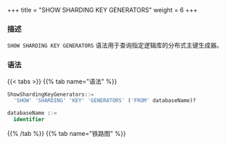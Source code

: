 +++
title = "SHOW SHARDING KEY GENERATORS"
weight = 6
+++

### 描述

`SHOW SHARDING KEY GENERATORS` 语法用于查询指定逻辑库的分布式主键生成器。

### 语法

{{< tabs >}}
{{% tab name="语法" %}}
```sql
ShowShardingKeyGenerators::=
  'SHOW' 'SHARDING' 'KEY' 'GENERATORS' ('FROM' databaseName)?

databaseName ::=
  identifier
```
{{% /tab %}}
{{% tab name="铁路图" %}}
<iframe frameborder="0" name="diagram" id="diagram" width="100%" height="100%"></iframe>
{{% /tab %}}
{{< /tabs >}}

### 补充说明

- 未指定 `databaseName` 时，默认是当前使用的 `DATABASE`。 如果也未使用 `DATABASE` 则会提示 `No database selected`。

### 返回值说明

| 列                      | 说明                 |
| -----------------------| ---------------------|
| name                   | 分布式主键生成器名称    |
| type                   | 分布式主键生成器类型    |
| props                  | 分布式主键生成器参数    |

### 示例

- 查询指定逻辑库的分布式主键生成器

```sql
SHOW SHARDING KEY GENERATORS FROM sharding_db;
```

```sql
mysql> SHOW SHARDING KEY GENERATORS FROM sharding_db;
+-------------------------+-----------+-------+
| name                    | type      | props |
+-------------------------+-----------+-------+
| snowflake_key_generator | snowflake | {}    |
+-------------------------+-----------+-------+
1 row in set (0.00 sec)
```

- 查询当前逻辑库的分布式主键生成器

```sql
SHOW SHARDING KEY GENERATORS;
```

```sql
mysql> SHOW SHARDING KEY GENERATORS;
+-------------------------+-----------+-------+
| name                    | type      | props |
+-------------------------+-----------+-------+
| snowflake_key_generator | snowflake | {}    |
+-------------------------+-----------+-------+
1 row in set (0.00 sec)
```

### 保留字

`SHOW`、`SHARDING`、`KEY`、`GENERATORS`、`FROM`

### 相关链接

- [保留字](/cn/user-manual/shardingsphere-proxy/distsql/syntax/reserved-word/)

